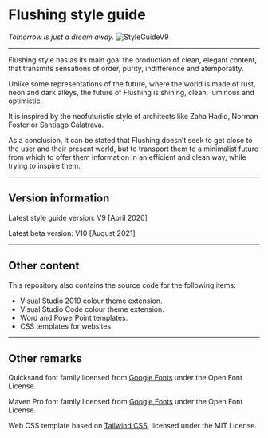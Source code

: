 # Flushing style guide
<em>Tomorrow is just a dream away.</em>
![StyleGuideV9](https://img.shields.io/badge/Style%20Guide-V9-blue.svg?maxAge=2592000 "Latest style guide version")
<!--![ThemeShowcaseV7](https://img.shields.io/badge/Colour%20Theme-V7-blueviolet.svg?maxAge=2592000 "Latest colour theme showcase version")-->
___
Flushing style has as its main goal the production of clean, elegant content, that transmits sensations of order, purity,
indifference and atemporality.

Unlike some representations of the future, where the world is made of rust, neon and dark alleys, the future of Flushing is
shining, clean, luminous and optimistic.

It is inspired by the neofuturistic style of architects like Zaha Hadid, Norman Foster or Santiago Calatrava.

As a conclusion, it can be stated that Flushing doesn’t seek to get close to the user and their present world, but to 
transport them to a minimalist future from which to offer them information in an efficient and clean way, while trying to inspire
them.
___
<h2>Version information</h2>

Latest style guide version: V9 [April 2020]

Latest beta version: V10 [August 2021]

___
<h2>Other content</h2>
This repository also contains the source code for the following items:

* Visual Studio 2019 colour theme extension.
* Visual Studio Code colour theme extension.
* Word and PowerPoint templates.
* CSS templates for websites.

___
<h2>Other remarks</h2>

Quicksand font family licensed from [Google Fonts](https://fonts.google.com/specimen/Quicksand) under the Open Font License.

Maven Pro font family licensed from [Google Fonts](https://fonts.google.com/specimen/Maven+Pro) under the Open Font License.

Web CSS template based on [Tailwind CSS](https://tailwindcss.com/), licensed under the MIT License.
